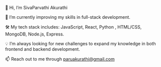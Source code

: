 
👋 Hi, I’m SivaParvathi Akurathi

🌱 I’m currently improving my skills in full-stack development.

🛠️ My tech stack includes: JavaScript, React, Python , HTML/CSS, MongoDB, Node.js, Express.

💡 I’m always looking for new challenges to expand my knowledge in both frontend and backend development.

📫 Reach out to me through paruakurathi@gmail.com

